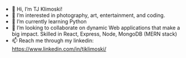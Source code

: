 - 👋 Hi, I’m TJ Klimoski!
- 👀 I’m interested in photography, art, entertainment, and coding.
- 🌱 I’m currently learning Python
- 💞️ I’m looking to collaborate on dynamic Web applications that make a big impact. Skilled in React, Express, Node, MongoDB (MERN stack)
- 📫 Reach me through my linkedin: https://www.linkedin.com/in/tjklimoski/

<!---
Tjklimoski/Tjklimoski is a ✨ special ✨ repository because its `README.md` (this file) appears on your GitHub profile.
You can click the Preview link to take a look at your changes.
--->
